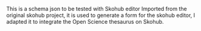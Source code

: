 This is a schema json to be tested with Skohub editor
Imported from the original skohub project, it is used to generate a form for the skohub editor, I adapted it to integrate the Open Science thesaurus on Skohub.
